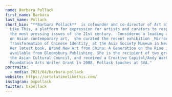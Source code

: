 ```yaml
---
name: Barbara Pollack
first_name: Barbara
last_name: Pollack
short_bio: "**Barbara Pollack**  is cofounder and co-director of Art at a Time
  Like This, a platform for expression for artists and curators to respond to
  the most pressing issues of the 21st century.  Considered a leading authority
  on Asian contemporary art,  she curated the recent exhibition _Mirror Image: A
  Transformation of Chinese Identity_ at the Asia Society Museum in New York.
  Her latest book, Brand New Art from China: A Generation on the Rise is
  available from Bloomsbury Publishing. She is the recipient of two grants from
  the Asian Cultural Council, and received a Creative Capital/Andy Warhol
  Foundation Arts Writer Grant in 2008. Pollack teaches at SVA."
portraits:
  - media: 2021/04/barbara-pollack
website: https://artatatimelikethis.com/
instagram: bxpollack
twitter: bxpollack
---
```

